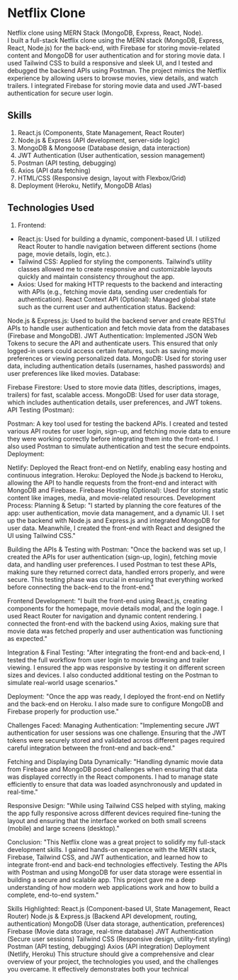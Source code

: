 # Netflix Clone 
Netflix clone using MERN Stack (MongoDB, Express, React, Node).\
I built a full-stack Netflix clone using the MERN stack (MongoDB, Express, React, Node.js) for the back-end, with Firebase for storing movie-related content and MongoDB for user authentication and for storing movie data. I used Tailwind CSS to build a responsive and sleek UI, and I tested and debugged the backend APIs using Postman. The project mimics the Netflix experience by allowing users to browse movies, view details, and watch trailers. I integrated Firebase for storing movie data and used JWT-based authentication for secure user login.


## Skills
1. React.js (Components, State Management, React Router)
2. Node.js & Express (API development, server-side logic)
3. MongoDB & Mongoose (Database design, data interaction)
4. JWT Authentication (User authentication, session management)
5. Postman (API testing, debugging)
6. Axios (API data fetching)
7. HTML/CSS (Responsive design, layout with Flexbox/Grid)
8. Deployment (Heroku, Netlify, MongoDB Atlas)

## Technologies Used
1. Frontend:
  * React.js: Used for building a dynamic, component-based UI. I utilized React Router to handle navigation between different sections (home page, movie details, login, etc.).
  * Tailwind CSS: Applied for styling the components. Tailwind’s utility classes allowed me to create responsive and customizable layouts quickly and maintain consistency throughout the app.
  * Axios: Used for making HTTP requests to the backend and interacting with APIs (e.g., fetching movie data, sending user credentials for authentication).
React Context API (Optional): Managed global state such as the current user and authentication status.
Backend:

Node.js & Express.js: Used to build the backend server and create RESTful APIs to handle user authentication and fetch movie data from the databases (Firebase and MongoDB).
JWT Authentication: Implemented JSON Web Tokens to secure the API and authenticate users. This ensured that only logged-in users could access certain features, such as saving movie preferences or viewing personalized data.
MongoDB: Used for storing user data, including authentication details (usernames, hashed passwords) and user preferences like liked movies.
Database:

Firebase Firestore: Used to store movie data (titles, descriptions, images, trailers) for fast, scalable access.
MongoDB: Used for user data storage, which includes authentication details, user preferences, and JWT tokens.
API Testing (Postman):

Postman: A key tool used for testing the backend APIs. I created and tested various API routes for user login, sign-up, and fetching movie data to ensure they were working correctly before integrating them into the front-end. I also used Postman to simulate authentication and test the secure endpoints.
Deployment:

Netlify: Deployed the React front-end on Netlify, enabling easy hosting and continuous integration.
Heroku: Deployed the Node.js backend to Heroku, allowing the API to handle requests from the front-end and interact with MongoDB and Firebase.
Firebase Hosting (Optional): Used for storing static content like images, media, and movie-related resources.
Development Process:
Planning & Setup: "I started by planning the core features of the app: user authentication, movie data management, and a dynamic UI. I set up the backend with Node.js and Express.js and integrated MongoDB for user data. Meanwhile, I created the front-end with React and designed the UI using Tailwind CSS."

Building the APIs & Testing with Postman: "Once the backend was set up, I created the APIs for user authentication (sign-up, login), fetching movie data, and handling user preferences. I used Postman to test these APIs, making sure they returned correct data, handled errors properly, and were secure. This testing phase was crucial in ensuring that everything worked before connecting the back-end to the front-end."

Frontend Development: "I built the front-end using React.js, creating components for the homepage, movie details modal, and the login page. I used React Router for navigation and dynamic content rendering. I connected the front-end with the backend using Axios, making sure that movie data was fetched properly and user authentication was functioning as expected."

Integration & Final Testing: "After integrating the front-end and back-end, I tested the full workflow from user login to movie browsing and trailer viewing. I ensured the app was responsive by testing it on different screen sizes and devices. I also conducted additional testing on the Postman to simulate real-world usage scenarios."

Deployment: "Once the app was ready, I deployed the front-end on Netlify and the back-end on Heroku. I also made sure to configure MongoDB and Firebase properly for production use."

Challenges Faced:
Managing Authentication: "Implementing secure JWT authentication for user sessions was one challenge. Ensuring that the JWT tokens were securely stored and validated across different pages required careful integration between the front-end and back-end."

Fetching and Displaying Data Dynamically: "Handling dynamic movie data from Firebase and MongoDB posed challenges when ensuring that data was displayed correctly in the React components. I had to manage state efficiently to ensure that data was loaded asynchronously and updated in real-time."

Responsive Design: "While using Tailwind CSS helped with styling, making the app fully responsive across different devices required fine-tuning the layout and ensuring that the interface worked on both small screens (mobile) and large screens (desktop)."

Conclusion:
"This Netflix clone was a great project to solidify my full-stack development skills. I gained hands-on experience with the MERN stack, Firebase, Tailwind CSS, and JWT authentication, and learned how to integrate front-end and back-end technologies effectively. Testing the APIs with Postman and using MongoDB for user data storage were essential in building a secure and scalable app. This project gave me a deep understanding of how modern web applications work and how to build a complete, end-to-end system."

Skills Highlighted:
React.js (Component-based UI, State Management, React Router)
Node.js & Express.js (Backend API development, routing, authentication)
MongoDB (User data storage, authentication, preferences)
Firebase (Movie data storage, real-time database)
JWT Authentication (Secure user sessions)
Tailwind CSS (Responsive design, utility-first styling)
Postman (API testing, debugging)
Axios (API integration)
Deployment (Netlify, Heroku)
This structure should give a comprehensive and clear overview of your project, the technologies you used, and the challenges you overcame. It effectively demonstrates both your technical







  



